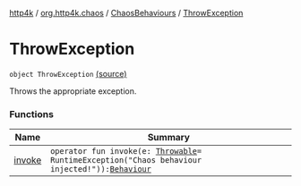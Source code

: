 [http4k](../../../index.md) / [org.http4k.chaos](../../index.md) / [ChaosBehaviours](../index.md) / [ThrowException](./index.md)

# ThrowException

`object ThrowException` [(source)](https://github.com/http4k/http4k/blob/master/http4k-testing-chaos/src/main/kotlin/org/http4k/chaos/ChaosBehaviours.kt#L76)

Throws the appropriate exception.

### Functions

| Name | Summary |
|---|---|
| [invoke](invoke.md) | `operator fun invoke(e: `[`Throwable`](https://kotlinlang.org/api/latest/jvm/stdlib/kotlin/-throwable/index.html)` = RuntimeException("Chaos behaviour injected!")): `[`Behaviour`](../../-behaviour.md) |
